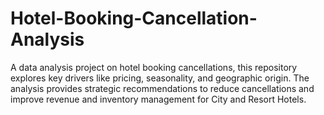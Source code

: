 # Hotel-Booking-Cancellation-Analysis
A data analysis project on hotel booking cancellations, this repository explores key drivers like pricing, seasonality, and geographic origin. The analysis provides strategic recommendations to reduce cancellations and improve revenue and inventory management for City and Resort Hotels.
